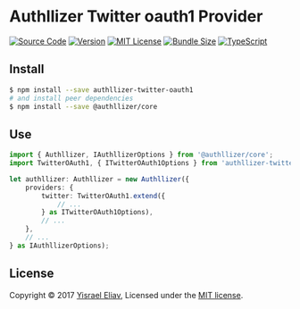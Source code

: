 # Authllizer Twitter oauth1 Provider
[![Source Code](https://img.shields.io/badge/%3C/%3E-source--code-blue.svg)](https://github.com/yisraelx/authllizer/blob/master/packages/providers/authllizer-twitter-oauth1)
[![Version](https://img.shields.io/npm/v/authllizer-twitter-oauth1.svg)](https://www.npmjs.com/package/authllizer-twitter-oauth1)
[![MIT License](https://img.shields.io/npm/l/authllizer-twitter-oauth1.svg?color=yellow)](https://github.com/yisraelx/authllizer/blob/master/LICENSE)
[![Bundle Size](https://img.shields.io/bundlephobia/min/authllizer-twitter-oauth1.svg?color=green)](https://bundlephobia.com/result?p=authllizer-twitter-oauth1)
[![TypeScript](https://img.shields.io/badge/100%25-TypeScript-blue.svg)](https://www.typescriptlang.org)

## Install
```sh
$ npm install --save authllizer-twitter-oauth1
# and install peer dependencies 
$ npm install --save @authllizer/core
```

## Use
```ts
import { Authllizer, IAuthllizerOptions } from '@authllizer/core';
import TwitterOAuth1, { ITwitterOAuth1Options } from 'authllizer-twitter-oauth1';

let authllizer: Authllizer = new Authllizer({
    providers: {
        twitter: TwitterOAuth1.extend({
            // ...
        } as ITwitterOAuth1Options),
        // ...
    },
    // ...
} as IAuthllizerOptions);
```

## License
Copyright © 2017 [Yisrael Eliav](https://github.com/yisraelx),
Licensed under the [MIT license](https://github.com/yisraelx/authllizer/blob/master/LICENSE).
